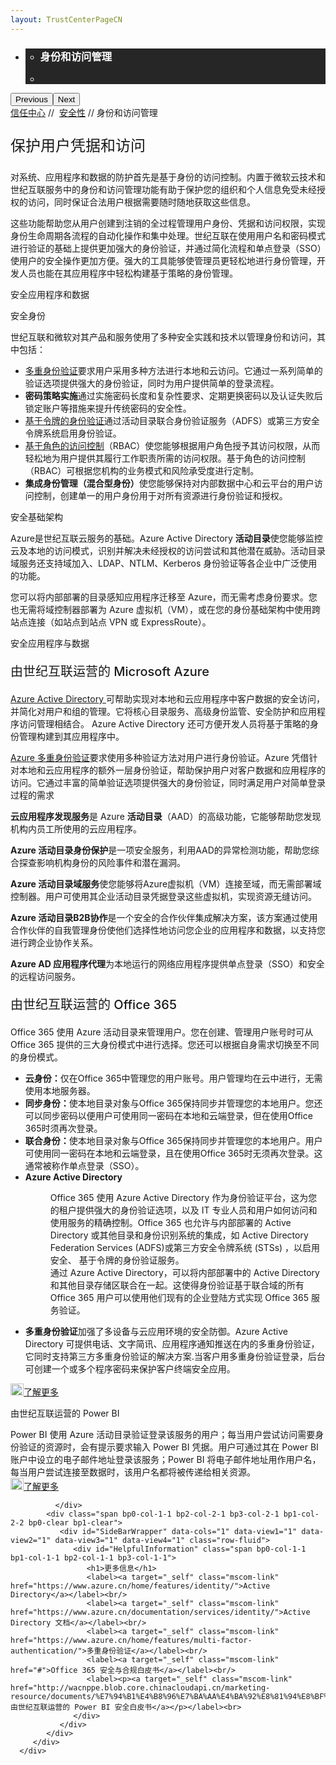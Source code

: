 ```yaml
---
layout: TrustCenterPageCN
---
```

<div class="row-fluid">
   <div class="span">
      <div>
         <div id="HeroWrapper" data-cols="1" data-view1="1" data-view2="1" data-view3="1" data-view4="1" class="row-fluid wider hero grid-container">
            <div class="span bp0-col-1-1 bp1-col-1-1 bp2-col-1-1 bp3-col-1-1">
               <div bi:type="slideshow" class="slideshow slideshow-hero hero" xmlns:bi="urn:schemas-microsoft-com:mscom:bi">
                  <ul bi:type="list" class="slides">
                     <li id="slide-1" bi:index="0" selectBi="">
                        <div class="heroitem light-foreground" bi:type="heroitem">
                           <div class="media" bi:parenttitle="t1">
                              <a href="" bi:track="False" bi:titleflag="t1" bi:index="0">
                                 <div data-picture="" data-alt="You are in control of your data" data-disable-swap-below="">
                                    <div data-src="https://c.s-microsoft.com/en-us/CMSImages/MS_TrustCenter_Privacy_Header.jpg?version=dc9c5b9b-c334-7922-892a-15c2cd65053d"></div>
                                    <noscript></noscript>
                                 </div>
                              </a>
                           </div>
                           <div class="text" bi:type="cta">
                              <div class="text-container">
                                 <div class="box" style="background: rgba(0,0,0,.85); color: #FFFFFF;">
                                    <ul bi:type="list" class="headerCaption subpageHeaderCaption">
                                       <li class="box-title">
                                          <h3 class="box-title" bi:type="title" bi:title="t1" style="color: #FFFFFF;">身份和访问管理</h3>
                                       </li>
                                       <li class="box-actions box-description"><a target="_self" class="mscom-link" href=""></a></li>
                                    </ul>
                                 </div>
                              </div>
                           </div>
                        </div>
                     </li>
                  </ul>
                  <div class="navigation international" bi:track="false">
                     <div class="grid-container settop" data-title-text="Go To Slide "></div>
                  </div>
                  <div class="prev-next" bi:track="false"><button class="prev"><span class="icon-left" aria-hidden="true"></span><span class="screen-reader-text">Previous</span></button><button class="next"><span class="icon-right" aria-hidden="true"></span><span class="screen-reader-text">Next</span></button></div>
                  <div id="play-pause" class="play-pause" style="display:none">
                     <div class="pause"><button id="pauseButton" class="pause_button"><span class="icon-pause" aria-hidden="true"></span><span class="screen-reader-text">Pause</span></button></div>
                     <div class="play"><button id="playButton" class="play_button"><span class="icon-play" aria-hidden="true"></span><span class="screen-reader-text">Play</span></button></div>
                  </div>
               </div>
            </div>
         </div>
         <div id="BreadcrumbWrapper" data-cols="1" data-view1="1" data-view2="1" data-view3="1" data-view4="1" class="row-fluid grid-container mscom-grid-container breadcrumbs">
            <div class="span bp0-col-1-1 bp1-col-1-1 bp2-col-1-1 bp3-col-1-1"><a target="_self" class="mscom-link" href="../default-cn.html">信任中心</a> // 
               <a target="_self" class="mscom-link" href="../security/default-cn.html">安全性</a> // 身份和访问管理
            </div>
         </div>
         <div id="ContentWrapper" data-cols="2" data-view1="1" data-view2="2" data-view3="2" data-view4="2" class="row-fluid subpageBody">
            <div class="span bp0-col-1-1 bp2-col-2-1 bp3-col-2-1 bp1-col-2-2">
               <p style="font-size:24px;font-weight:500">保护用户凭据和访问</p>
               <p>对系统、应用程序和数据的防护首先是基于身份的访问控制。内置于微软云技术和世纪互联服务中的身份和访问管理功能有助于保护您的组织和个人信息免受未经授权的访问，同时保证合法用户根据需要随时随地获取这些信息。</p>
               <p>这些功能帮助您从用户创建到注销的全过程管理用户身份、凭据和访问权限，实现身份生命周期各流程的自动化操作和集中处理。世纪互联在使用用户名和密码模式进行验证的基础上提供更加强大的身份验证，并通过简化流程和单点登录（SSO）使用户的安全操作更加方便。强大的工具能够使管理员更轻松地进行身份管理，开发人员也能在其应用程序中轻松构建基于策略的身份管理。</p>安全应用程序和数据</a></p>
               <label id="identity_Secure">安全身份</label>
               <p>世纪互联和微软对其产品和服务使用了多种安全实践和技术以管理身份和访问，其中包括：</p>
               <ul style="list-style-type:disc">
                  <li><a href="https://www.azure.cn/home/features/multi-factor-authentication/">多重身份验证</a>要求用户采用多种方法进行本地和云访问。它通过一系列简单的验证选项提供强大的身份验证，同时为用户提供简单的登录流程。</li>
                  <li><strong>密码策略实施</strong>通过实施密码长度和复杂性要求、定期更换密码以及认证失败后锁定账户等措施来提升传统密码的安全性。</li>
                  <li><a href="https://www.azure.cn/documentation/articles/active-directory-authentication-scenarios/">基于令牌的身份验证</a>通过活动目录联合身份验证服务（ADFS）或第三方安全令牌系统启用身份验证。</li>
                  <li><a href="https://www.azure.cn/documentation/articles/role-based-access-built-in-roles/">基于角色的访问控制</a>（RBAC）使您能够根据用户角色授予其访问权限，从而轻松地为用户提供其履行工作职责所需的访问权限。基于角色的访问控制（RBAC）可根据您机构的业务模式和风险承受度进行定制。</li>
                  <li><strong>集成身份管理（混合型身份）</strong>使您能够保持对内部数据中心和云平台的用户访问控制，创建单一的用户身份用于对所有资源进行身份验证和授权。</li>
               </ul>
               <label id="infrastructure_Secure">安全基础架构</label>
               <p>Azure是世纪互联云服务的基础。Azure Active Directory <strong>活动目录</strong>使您能够监控云及本地的访问模式，识别并解决未经授权的访问尝试和其他潜在威胁。活动目录域服务还支持域加入、LDAP、NTLM、Kerberos 身份验证等各企业中广泛使用的功能。</p>
               <p>您可以将内部部署的目录感知应用程序迁移至 Azure，而无需考虑身份要求。您也无需将域控制器部署为 Azure 虚拟机（VM），或在您的身份基础架构中使用跨站点连接（如站点到站点 VPN 或 ExpressRoute）。</p>
               <label id="apps_and_data_Secure">安全应用程序与数据</label>
               <p style="font-size:20px;font-weight:500" id="Azure_Secure">由世纪互联运营的 Microsoft Azure</p>
               <p><a href="https://www.azure.cn/home/features/identity/">Azure Active Directory </a>可帮助实现对本地和云应用程序中客户数据的安全访问，并简化对用户和组的管理。它将核心目录服务、高级身份监管、安全防护和应用程序访问管理相结合。 Azure Active Directory 还可方便开发人员将基于策略的身份管理构建到其应用程序中。</p>
               <p><a href="https://www.azure.cn/home/features/multi-factor-authentication/">Azure 多重身份验证</a>要求使用多种验证方法对用户进行身份验证。Azure 凭借针对本地和云应用程序的额外一层身份验证，帮助保护用户对客户数据和应用程序的访问。它通过丰富的简单验证选项提供强大的身份验证，同时满足用户对简单登录过程的需求</p>
               <p><strong>云应用程序发现服务</strong>是 Azure <strong>活动目录</strong>（AAD）的高级功能，它能够帮助您发现机构内员工所使用的云应用程序。</p>
               <p><strong>Azure 活动目录身份保护</strong>是一项安全服务，利用AAD的异常检测功能，帮助您综合探查影响机构身份的风险事件和潜在漏洞。</p>
               <p><strong>Azure 活动目录域服务</strong>使您能够将Azure虚拟机（VM）连接至域，而无需部署域控制器。用户可使用其企业活动目录凭据登录这些虚拟机，实现资源无缝访问。</p>
               <p><strong>Azure 活动目录B2B协作</strong>是一个安全的合作伙伴集成解决方案，该方案通过使用合作伙伴的自我管理身份使他们选择性地访问您企业的应用程序和数据，以支持您进行跨企业协作关系。</p>
               <p><strong>Azure AD 应用程序代理</strong>为本地运行的网络应用程序提供单点登录（SSO）和安全的远程访问服务。</p>
               <p style="font-size:20px;font-weight:500" id="Office_365_Secure">由世纪互联运营的 Office 365</p>
               <p>Office 365 使用 Azure 活动目录来管理用户。您在创建、管理用户账号时可从 Office 365 提供的三大身份模式中进行选择。您还可以根据自身需求切换至不同的身份模式。</p>
               <ul style="list-style-type:disc">
                  <li><strong>云身份：</strong>仅在Office 365中管理您的用户账号。用户管理均在云中进行，无需使用本地服务器。</li>
                  <li><strong>同步身份：</strong>使本地目录对象与Office 365保持同步并管理您的本地用户。您还可以同步密码以便用户可使用同一密码在本地和云端登录，但在使用Office 365时须再次登录。</li>
                  <li><strong>联合身份：</strong>使本地目录对象与Office 365保持同步并管理您的本地用户。用户可使用同一密码在本地和云端登录，且在使用Office 365时无须再次登录。这通常被称作单点登录（SSO）。</li>
                  <li><strong>Azure Active Directory</strong>
                     <dl style="list-style-type:disc">
                        <dd>Office 365 使用 Azure Active Directory 作为身份验证平台，这为您的租户提供强大的身份验证选项，以及 IT 专业人员和用户如何访问和使用服务的精确控制。Office 365 也允许与内部部署的 Active Directory 或其他目录和身份识别系统的集成，如 Active Directory Federation Services (ADFS)或第三方安全令牌系统 (STSs) ，以启用安全、 基于令牌的身份验证服务。</dd>
                        <dd>通过 Azure Active Directory，可以将内部部署中的 Active Directory 和其他目录存储区联合在一起。这使得身份验证基于联合域的所有 Office 365 用户可以使用他们现有的企业登陆方式实现 Office 365 服务验证。</dd>
                     </dl>
                  </li>
                  <li><strong>多重身份验证</strong>加强了多设备与云应用环境的安全防御。Azure Active Directory 可提供电话、文字简讯、应用程序通知推送在内的多重身份验证，它同时支持第三方多重身份验证的解决方案.当客户用多重身份验证登录，后台可创建一个或多个程序密码来保护客户终端安全应用。</li>
               </ul>
               <p><a target="_self" class="mscom-link withArrow" href="../security/office365security-cn.html"><img src="https://c.s-microsoft.com/en-us/CMSImages/Arrow-nobg.png?version=4af37876-de78-d419-6f89-7890a74d4158" width="21" height="19">了解更多</a></p>
               <label id="Power_BI_Secure">由世纪互联运营的 Power BI</label>
               <p>Power BI 使用 Azure 活动目录验证登录该服务的用户；每当用户尝试访问需要身份验证的资源时，会有提示要求输入 Power BI 凭据。用户可通过其在 Power BI 账户中设立的电子邮件地址登录该服务；Power BI 将电子邮件地址用作用户名，每当用户尝试连接至数据时，该用户名都将被传递给相关资源。</br><a target="_self" class="mscom-link withArrow" href="../security/powerbi-security-cn.html"><img src="https://c.s-microsoft.com/en-us/CMSImages/Arrow-nobg.png?version=4af37876-de78-d419-6f89-7890a74d4158" width="21" height="19">了解更多</a></p>

              </div>
            <div class="span bp0-col-1-1 bp2-col-2-1 bp3-col-2-1 bp1-col-2-2 bp0-clear bp1-clear">
               <div id="SideBarWrapper" data-cols="1" data-view1="1" data-view2="1" data-view3="1" data-view4="1" class="row-fluid">
                  <div id="HelpfulInformation" class="span bp0-col-1-1 bp1-col-1-1 bp2-col-1-1 bp3-col-1-1">
                     <h1>更多信息</h1>
                     <label><a target="_self" class="mscom-link" href="https://www.azure.cn/home/features/identity/">Active Directory</a></label><br/>
                     <label><a target="_self" class="mscom-link" href="https://www.azure.cn/documentation/services/identity/">Active Directory 文档</a></label><br/>
                     <label><a target="_self" class="mscom-link" href="https://www.azure.cn/home/features/multi-factor-authentication/">多重身份验证</a></label><br/>
                     <label><a target="_self" class="mscom-link" href="#">Office 365 安全与合规白皮书</a></label><br/>
                     <label><p><a target="_self" class="mscom-link" href="http://wacnppe.blob.core.chinacloudapi.cn/marketing-resource/documents/%E7%94%B1%E4%B8%96%E7%BA%AA%E4%BA%92%E8%81%94%E8%BF%90%E8%90%A5%E7%9A%84%20Power%20BI%20%E5%AE%89%E5%85%A8%E7%99%BD%E7%9A%AE%E4%B9%A6_May2017.pdf">由世纪互联运营的 Power BI 安全白皮书</a></p></label><br>
                  </div>
               </div>
            </div>
         </div>
      </div>
   </div>
</div>
<div class="row-fluid" data-view4="1" data-view3="1" data-view2="1" data-view1="1" data-cols="1">
   <div class="span bp0-col-1-1 bp1-col-1-1 bp2-col-1-1 bp3-col-1-1"></div>
</div>
